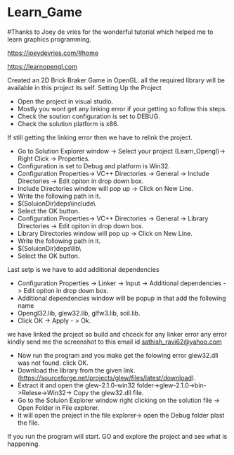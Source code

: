 # Learn_Game
#Thanks to Joey de vries for the wonderful tutorial which helped me to learn graphics programming. 

https://joeydevries.com/#home

https://learnopengl.com


Created an 2D Brick Braker Game in OpenGL. all the required library will be available in this project its self.
Setting Up the Project
* Open the project in visual studio.
* Mostly you wont get any linking error if your getting so follow this steps.
* Check the soution configuration is set to DEBUG.
* Check the solution platform is x86.

If still getting the linking error then we have to relink the project.
* Go to Solution Explorer window -> Select your project (Learn_Opengl)-> Right Click -> Properties.
* Configuration is set to Debug and platform is Win32.
* Configuration Properties-> VC++ Directories -> General -> Include Directories -> Edit opiton in drop down box.
* Include Directories window will pop up -> Click on New Line.
* Write the following path in it.
* $(SoluionDir)deps\include\
* Select the OK button.
* Configuration Properties-> VC++ Directories -> General -> Library Directories -> Edit opiton in drop down box.
* Library Directories window will pop up -> Click on New Line.
* Write the following path in it.
* $(SoluionDir)deps\lib\
* Select the OK button.

Last setp is we have to add additional dependencies
* Configuration Properties -> Linker -> Input -> Additional dependencies -> Edit opiton in drop down box.
* Additional dependencies window will be popup in that add the follewing name
* Opengl32.lib, glew32.lib, glfw3.lib, soil.lib.
* Click OK -> Apply - > Ok.

we have linked the project so build and chceck for any linker error any error kindly send me the screenshot to this email id sathish_ravi62@yahoo.com
* Now run the program and you make get the folowing error glew32.dll was not found. click OK.
* Download the library from the given link. (https://sourceforge.net/projects/glew/files/latest/download).
* Extract it and open the glew-2.1.0-win32 folder->glew-2.1.0->bin->Relese->Win32-> Copy the glew32.dll file.
* Go to the Soluion Explorer window right clicking on the solution file -> Open Folder in File explorer.
* It will open the project in the file explorer-> open the Debug folder plast the file.

If you run the program will start.
GO and explore the project and see what is happening.





